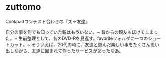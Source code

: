 zuttomo
=======

Cookpadコンテスト合わせの『ズッ友達』




自分の事を何でも知っていた親はもういない。~
昔からの親友もぼけてしまった。~
生前整理として、昔のDVD-Rを見返す。favoriteフォルダに一つのショートカット。~
そういえば、20代の時に、友達と遊んだ楽しい事をたくさん思い出しながら、友達に囲まれて作ったサービスがあったなあ。
